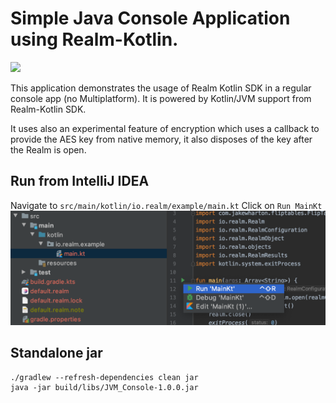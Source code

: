 # Simple Java Console Application using Realm-Kotlin.

<img src="./Screenshots/DemoConsoleJVM.gif" width="600">

This application demonstrates the usage of Realm Kotlin SDK in a regular console app (no Multiplatform).
It is powered by Kotlin/JVM support from Realm-Kotlin SDK.

It uses also an experimental feature of encryption which uses a callback to provide the AES key from native memory, it also disposes of the key after the Realm is open. 
## Run from IntelliJ IDEA

Navigate to `src/main/kotlin/io.realm/example/main.kt`
Click on `Run MainKt` 
<img src="./Screenshots/run.png" width="600">

## Standalone jar

```Gradle
./gradlew --refresh-dependencies clean jar
java -jar build/libs/JVM_Console-1.0.0.jar
```

